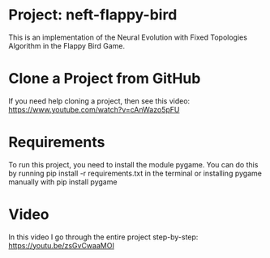 # Project: neft-flappy-bird
This is an implementation of the Neural Evolution with Fixed Topologies Algorithm in the Flappy Bird Game.

# Clone a Project from GitHub
If you need help cloning a project, then see this video:
https://www.youtube.com/watch?v=cAnWazo5pFU

# Requirements
To run this project, you need to install the module pygame.
You can do this by running pip install -r requirements.txt in the terminal or installing pygame manually with pip install pygame

# Video
In this video I go through the entire project step-by-step: https://youtu.be/zsGvCwaaMOI
